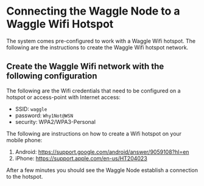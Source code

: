 # Connecting the Waggle Node to a Waggle Wifi Hotspot

The system comes pre-configured to work with a Waggle Wifi hotspot. The following are the instructions to create the Waggle Wifi hotspot network.

## Create the Waggle Wifi network with the following configuration

The following are the Wifi credentials that need to be configured on a hotspot or access-point with Internet access:

- SSID: `waggle`
- password: `Why1Not@WSN`
- security: WPA2/WPA3-Personal

The following are instructions on how to create a Wifi hotspot on your mobile phone:

1. Android: https://support.google.com/android/answer/9059108?hl=en
2. iPhone: https://support.apple.com/en-us/HT204023

After a few minutes you should see the Waggle Node establish a connection to the hotspot.
